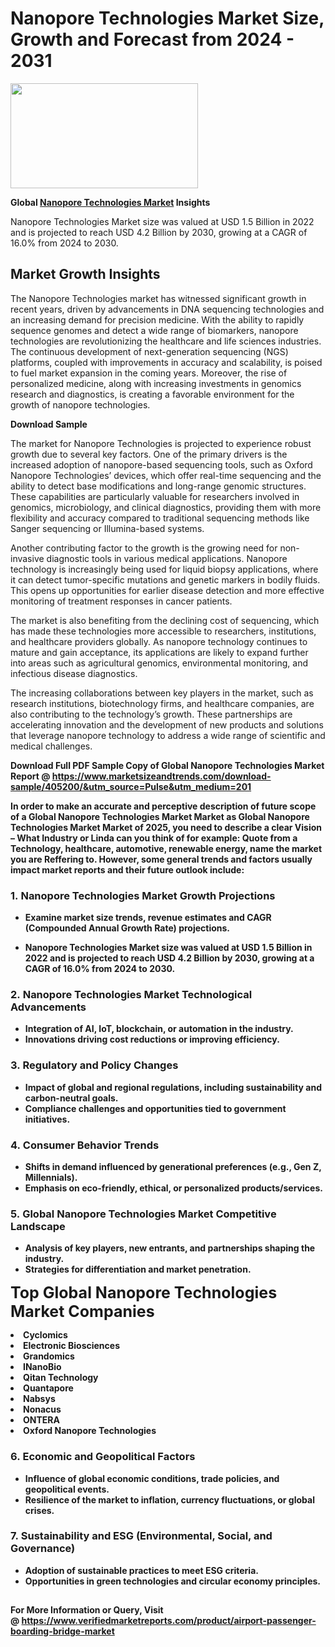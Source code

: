 <H1>Nanopore Technologies Market Size, Growth and Forecast from 2024 - 2031</H1><img class="aligncenter size-medium wp-image-584254" src="https://thirdeyenews.in/wp-content/uploads/2024/09/Global-Market-Research-300x168.jpeg" alt="" width="300" height="168" /><p><strong>Global&nbsp;<a href="https://www.marketsizeandtrends.com/download-sample/405200/&amp;utm_source=Pulse&amp;utm_medium=201">Nanopore Technologies Market</a> Insights</strong></p><p>Nanopore Technologies Market size was valued at USD 1.5 Billion in 2022 and is projected to reach USD 4.2 Billion by 2030, growing at a CAGR of 16.0% from 2024 to 2030.</p><p><h2>Market Growth Insights</h2> <p>The Nanopore Technologies market has witnessed significant growth in recent years, driven by advancements in DNA sequencing technologies and an increasing demand for precision medicine. With the ability to rapidly sequence genomes and detect a wide range of biomarkers, nanopore technologies are revolutionizing the healthcare and life sciences industries. The continuous development of next-generation sequencing (NGS) platforms, coupled with improvements in accuracy and scalability, is poised to fuel market expansion in the coming years. Moreover, the rise of personalized medicine, along with increasing investments in genomics research and diagnostics, is creating a favorable environment for the growth of nanopore technologies.</p> <p><strong>Download Sample</strong></p> <p>The market for Nanopore Technologies is projected to experience robust growth due to several key factors. One of the primary drivers is the increased adoption of nanopore-based sequencing tools, such as Oxford Nanopore Technologies’ devices, which offer real-time sequencing and the ability to detect base modifications and long-range genomic structures. These capabilities are particularly valuable for researchers involved in genomics, microbiology, and clinical diagnostics, providing them with more flexibility and accuracy compared to traditional sequencing methods like Sanger sequencing or Illumina-based systems.</p> <p>Another contributing factor to the growth is the growing need for non-invasive diagnostic tools in various medical applications. Nanopore technology is increasingly being used for liquid biopsy applications, where it can detect tumor-specific mutations and genetic markers in bodily fluids. This opens up opportunities for earlier disease detection and more effective monitoring of treatment responses in cancer patients.</p> <p>The market is also benefiting from the declining cost of sequencing, which has made these technologies more accessible to researchers, institutions, and healthcare providers globally. As nanopore technology continues to mature and gain acceptance, its applications are likely to expand further into areas such as agricultural genomics, environmental monitoring, and infectious disease diagnostics.</p> <p>The increasing collaborations between key players in the market, such as research institutions, biotechnology firms, and healthcare companies, are also contributing to the technology’s growth. These partnerships are accelerating innovation and the development of new products and solutions that leverage nanopore technology to address a wide range of scientific and medical challenges.</p> <p><strong></p><p><span class=""><strong>Download Full PDF Sample Copy of Global Nanopore Technologies Market Report</strong> @ <a href="https://www.marketsizeandtrends.com/download-sample/405200/&amp;utm_source=Pulse&amp;utm_medium=201" target="_blank">https://www.marketsizeandtrends.com/download-sample/405200/&amp;utm_source=Pulse&amp;utm_medium=201</a></span></p><p>In order to make an accurate and perceptive description of future scope of a Global&nbsp;Nanopore Technologies Market Market as Global&nbsp;Nanopore Technologies Market Market of 2025, you need to describe a clear Vision &ndash; What Industry or Linda can you think of for example: Quote from a Technology, healthcare, automotive, renewable energy, name the market you are Reffering to. However, some general trends and factors usually impact market reports and their future outlook include:</p><h3>1.&nbsp;<strong>Nanopore Technologies Market Growth Projections</strong></h3><ul><li>Examine market size trends, revenue estimates and CAGR (Compounded Annual Growth Rate) projections.</li><li><p>Nanopore Technologies Market size was valued at USD 1.5 Billion in 2022 and is projected to reach USD 4.2 Billion by 2030, growing at a CAGR of 16.0% from 2024 to 2030.</p></li></ul><h3>2.&nbsp;<strong>Nanopore Technologies Market Technological Advancements</strong></h3><ul><li>Integration of AI, IoT, blockchain, or automation in the industry.</li><li>Innovations driving cost reductions or improving efficiency.</li></ul><h3>3.&nbsp;<strong>Regulatory and Policy Changes</strong></h3><ul><li>Impact of global and regional regulations, including sustainability and carbon-neutral goals.</li><li>Compliance challenges and opportunities tied to government initiatives.</li></ul><h3>4.&nbsp;<strong>Consumer Behavior Trends</strong></h3><ul><li>Shifts in demand influenced by generational preferences (e.g., Gen Z, Millennials).</li><li>Emphasis on eco-friendly, ethical, or personalized products/services.</li></ul><h3>5.&nbsp;<strong>Global Nanopore Technologies Market Competitive Landscape</strong></h3><ul><li>Analysis of key players, new entrants, and partnerships shaping the industry.</li><li>Strategies for differentiation and market penetration.</li></ul><p data-pm-slice="1 1 []"><span style="color: inherit; font-family: inherit; font-size: 25px;">Top Global Nanopore Technologies Market Companies</span></p><div class="" data-test-id=""><p><li>Cyclomics</li><li> Electronic Biosciences</li><li> Grandomics</li><li> INanoBio</li><li> Qitan Technology</li><li> Quantapore</li><li> Nabsys</li><li> Nonacus</li><li> ONTERA</li><li> Oxford Nanopore Technologies</li></p></div><h3>6.&nbsp;<strong>Economic and Geopolitical Factors</strong></h3><ul><li>Influence of global economic conditions, trade policies, and geopolitical events.</li><li>Resilience of the market to inflation, currency fluctuations, or global crises.</li></ul><h3>7.&nbsp;<strong>Sustainability and ESG (Environmental, Social, and Governance)</strong></h3><ul><li>Adoption of sustainable practices to meet ESG criteria.</li><li>Opportunities in green technologies and circular economy principles.</li></ul><h2><strong style="font-size: 14px;">For More Information or Query, Visit @&nbsp;</strong><a style="background-color: #ffffff; font-size: 14px;" href="https://www.marketsizeandtrends.com/report/nanopore-technologies-market/" target="_blank">https://www.verifiedmarketreports.com/product/airport-passenger-boarding-bridge-market</a></h2>
